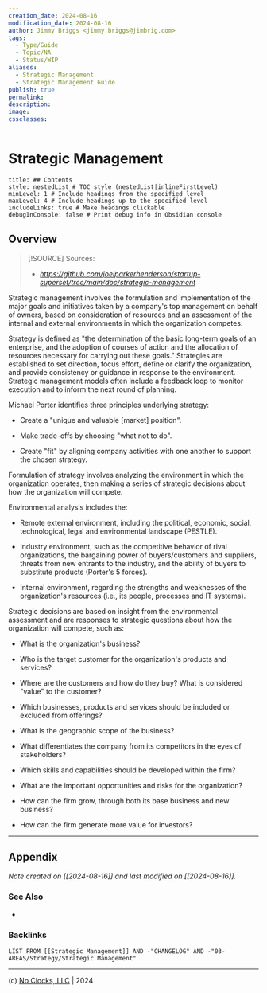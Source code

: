 ```yaml
---
creation_date: 2024-08-16
modification_date: 2024-08-16
author: Jimmy Briggs <jimmy.briggs@jimbrig.com>
tags:
  - Type/Guide
  - Topic/NA
  - Status/WIP
aliases:
  - Strategic Management
  - Strategic Management Guide
publish: true
permalink:
description:
image:
cssclasses:
---
```


# Strategic Management

```table-of-contents
title: ## Contents 
style: nestedList # TOC style (nestedList|inlineFirstLevel)
minLevel: 1 # Include headings from the specified level
maxLevel: 4 # Include headings up to the specified level
includeLinks: true # Make headings clickable
debugInConsole: false # Print debug info in Obsidian console
```

## Overview

> [!SOURCE] Sources:
> - *https://github.com/joelparkerhenderson/startup-superset/tree/main/doc/strategic-management*

Strategic management involves the formulation and implementation of the major goals and initiatives taken by a company's top management on behalf of owners, based on consideration of resources and an assessment of the internal and external environments in which the organization competes.

Strategy is defined as "the determination of the basic long-term goals of an enterprise, and the adoption of courses of action and the allocation of resources necessary for carrying out these goals." Strategies are established to set direction, focus effort, define or clarify the organization, and provide consistency or guidance in response to the environment. Strategic management models often include a feedback loop to monitor execution and to inform the next round of planning.

Michael Porter identifies three principles underlying strategy:

- Create a "unique and valuable [market] position".
    
- Make trade-offs by choosing "what not to do".
    
- Create "fit" by aligning company activities with one another to support the chosen strategy.
    

Formulation of strategy involves analyzing the environment in which the organization operates, then making a series of strategic decisions about how the organization will compete.

Environmental analysis includes the:

- Remote external environment, including the political, economic, social, technological, legal and environmental landscape (PESTLE).
    
- Industry environment, such as the competitive behavior of rival organizations, the bargaining power of buyers/customers and suppliers, threats from new entrants to the industry, and the ability of buyers to substitute products (Porter's 5 forces).
    
- Internal environment, regarding the strengths and weaknesses of the organization's resources (i.e., its people, processes and IT systems).
    

Strategic decisions are based on insight from the environmental assessment and are responses to strategic questions about how the organization will compete, such as:

- What is the organization's business?
    
- Who is the target customer for the organization's products and services?
    
- Where are the customers and how do they buy? What is considered "value" to the customer?
    
- Which businesses, products and services should be included or excluded from offerings?
    
- What is the geographic scope of the business?
    
- What differentiates the company from its competitors in the eyes of stakeholders?
    
- Which skills and capabilities should be developed within the firm?
    
- What are the important opportunities and risks for the organization?
    
- How can the firm grow, through both its base business and new business?
    
- How can the firm generate more value for investors?

***

## Appendix

*Note created on [[2024-08-16]] and last modified on [[2024-08-16]].*

### See Also

- 

### Backlinks

```dataview
LIST FROM [[Strategic Management]] AND -"CHANGELOG" AND -"03-AREAS/Strategy/Strategic Management"
```

***

(c) [No Clocks, LLC](https://github.com/noclocks) | 2024